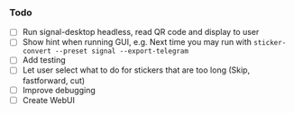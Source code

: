### Todo

- [ ] Run signal-desktop headless, read QR code and display to user
- [ ] Show hint when running GUI, e.g. Next time you may run with `sticker-convert --preset signal --export-telegram`
- [ ] Add testing
- [ ] Let user select what to do for stickers that are too long (Skip, fastforward, cut)
- [ ] Improve debugging
- [ ] Create WebUI
